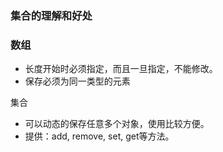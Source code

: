 ### 集合的理解和好处

### 数组

- 长度开始时必须指定，而且一旦指定，不能修改。
- 保存必须为同一类型的元素

集合

- 可以动态的保存任意多个对象，使用比较方便。
- 提供：add, remove, set, get等方法。

